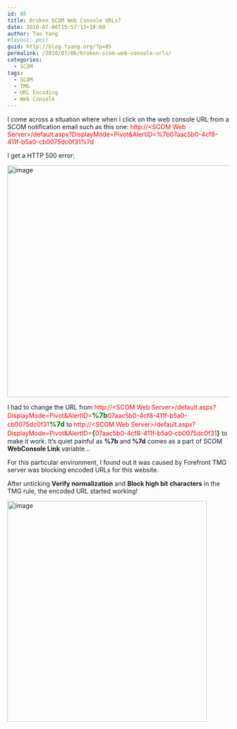 ```yaml
---
id: 85
title: Broken SCOM Web Console URLs?
date: 2010-07-06T15:57:13+10:00
author: Tao Yang
#layout: post
guid: http://blog.tyang.org/?p=85
permalink: /2010/07/06/broken-scom-web-console-urls/
categories:
  - SCOM
tags:
  - SCOM
  - TMG
  - URL Encoding
  - Web Console
---
```

I come across a situation where when i click on the web console URL from a SCOM notification email such as this one: <span style="color: #ff0000;">http://&lt;SCOM Web Server&gt;/default.aspx?DisplayMode=Pivot&amp;AlertID=%7b07aac5b0-4cf8-411f-b5a0-cb0075dc0f31%7d</span>

I get a HTTP 500 error:

<a href="http://blog.tyang.org/wp-content/uploads/2010/07/image3.png"><img style="border: 0px;" src="http://blog.tyang.org/wp-content/uploads/2010/07/image_thumb3.png" border="0" alt="image" width="580" height="525" /></a>

I had to change the URL from <span style="color: #ff0000;">http://&lt;SCOM Web Server&gt;/default.aspx?DisplayMode=Pivot&amp;AlertID=<strong><span style="color: #008000; font-size: medium;">%7b</span></strong>07aac5b0-4cf8-411f-b5a0-cb0075dc0f31</span><strong><span style="color: #008000; font-size: medium;">%7d</span></strong> to <span style="color: #ff0000;">http://&lt;SCOM Web Server&gt;/default.aspx?DisplayMode=Pivot&amp;AlertID=<strong><span style="color: #008000; font-size: medium;">{</span></strong>07aac5b0-4cf8-411f-b5a0-cb0075dc0f31</span><strong><span style="color: #008000; font-size: medium;">}</span></strong> to make it work. It’s quiet painful as <strong>%7b</strong> and<strong> %7d</strong> comes as a part of SCOM <strong>WebConsole Link</strong> variable…

For this particular environment, I found out it was caused by Forefront TMG server was blocking encoded URLs for this website.

After unticking <strong>Verify normalization</strong> and <strong>Block high bit characters</strong> in the TMG rule, the encoded URL started working!

<a href="http://blog.tyang.org/wp-content/uploads/2010/07/image4.png"><img style="border: 0px;" src="http://blog.tyang.org/wp-content/uploads/2010/07/image_thumb4.png" border="0" alt="image" width="452" height="500" /></a>